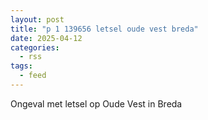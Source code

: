 ```yaml
---
layout: post
title: "p 1 139656 letsel oude vest breda"
date: 2025-04-12
categories: 
  - rss
tags: 
  - feed
---
```


Ongeval met letsel op Oude Vest in Breda
